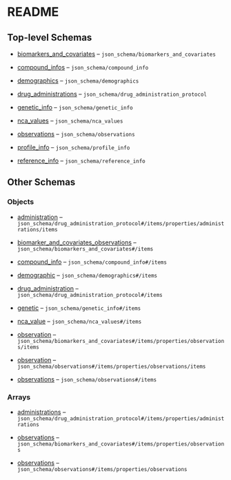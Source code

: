 # README

## Top-level Schemas

*   [biomarkers\_and\_covariates](./biomarkers_and_covariates.md "Array of all biomarkers and covariates of the given profile") – `json_schema/biomarkers_and_covariates`

*   [compound\_infos](./compound_info.md "Array of compound information for all profile compounds") – `json_schema/compound_info`

*   [demographics](./demographics.md "Array storing all demographic parameters for a study population") – `json_schema/demographics`

*   [drug\_administrations](./drug_administration_protocol.md "Array of all drug administration protocols") – `json_schema/drug_administration_protocol`

*   [genetic\_info](./genetic_info.md "Array of genetic information for the respective study population") – `json_schema/genetic_info`

*   [nca\_values](./nca_values.md "Array of NCA values for the given profile") – `json_schema/nca_values`

*   [observations](./observations.md "Array of all observations of the given profile") – `json_schema/observations`

*   [profile\_info](./profile_info.md "Object for basic information on the profile") – `json_schema/profile_info`

*   [reference\_info](./reference_info.md "Object containing information about the source document") – `json_schema/reference_info`

## Other Schemas

### Objects

*   [administration](./drug_administration_protocol-drug_administration-properties-administrations-administration.md "Object describing a single drug administration") – `json_schema/drug_administration_protocol#/items/properties/administrations/items`

*   [biomarker\_and\_covariates\_observations](./biomarkers_and_covariates-biomarker_and_covariates_observations.md) – `json_schema/biomarkers_and_covariates#/items`

*   [compound\_info](./compound_info-compound_info.md "Compound information block") – `json_schema/compound_info#/items`

*   [demographic](./demographics-demographic.md "Object storing a singular demographic parameter") – `json_schema/demographics#/items`

*   [drug\_administration](./drug_administration_protocol-drug_administration.md "Drug administration protocol") – `json_schema/drug_administration_protocol#/items`

*   [genetic](./genetic_info-genetic.md "Compound information block") – `json_schema/genetic_info#/items`

*   [nca\_value](./nca_values-nca_value.md) – `json_schema/nca_values#/items`

*   [observation](./biomarkers_and_covariates-biomarker_and_covariates_observations-properties-observations-observation.md "Object describing a single biomarker or covariate observation") – `json_schema/biomarkers_and_covariates#/items/properties/observations/items`

*   [observation](./observations-observations-properties-observations-observation.md "Object describing a single observation") – `json_schema/observations#/items/properties/observations/items`

*   [observations](./observations-observations.md) – `json_schema/observations#/items`

### Arrays

*   [administrations](./drug_administration_protocol-drug_administration-properties-administrations.md "Array of drug administrations per administration protocol") – `json_schema/drug_administration_protocol#/items/properties/administrations`

*   [observations](./biomarkers_and_covariates-biomarker_and_covariates_observations-properties-observations.md "Array of all biomarker and covariate observations of the given profile") – `json_schema/biomarkers_and_covariates#/items/properties/observations`

*   [observations](./observations-observations-properties-observations.md "Array of all observations of the given profile") – `json_schema/observations#/items/properties/observations`
